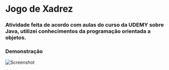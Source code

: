 # Jogo de Xadrez 
### Atividade feita de acordo com aulas do curso da UDEMY sobre Java, utilizei conhecimentos da programação orientada a objetos.

### Demonstração
![Screenshot](img.png)
